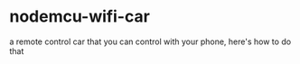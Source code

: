 # nodemcu-wifi-car
a remote control car that you can control with your phone, here's how to do that

